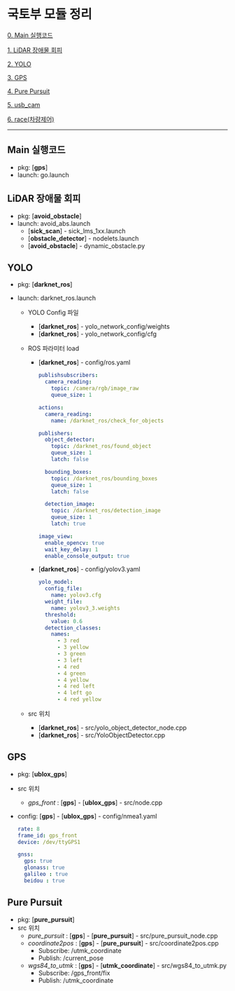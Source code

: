 # 국토부 모듈 정리

[0. Main 실행코드](#Main-실행코드)

[1. LiDAR 장애물 회피](#LiDAR-장애물-회피)

[2. YOLO](#YOLO)

[3. GPS](#GPS)

[4. Pure Pursuit](#Pure-Pursuit)

[5. usb_cam](#usb_cam)

[6. race(차량제어)](#race(차량제어))

----

## Main 실행코드

- pkg: [**gps**]
- launch: go.launch



## LiDAR 장애물 회피

- pkg: [**avoid_obstacle**]
- launch: avoid_abs.launch
  - [**sick_scan**] - sick_lms_1xx.launch
  - [**obstacle_detector**] - nodelets.launch
  - [**avoid_obstacle**] - dynamic_obstacle.py



## YOLO

- pkg: [**darknet_ros**]

- launch: darknet_ros.launch

  - YOLO Config 파일

    - [**darknet_ros**] - yolo_network_config/weights
    - [**darknet_ros**] - yolo_network_config/cfg

  - ROS 파라미터 load

    - [**darknet_ros**] - config/ros.yaml

      ```yaml
      publishsubscribers:
        camera_reading:
          topic: /camera/rgb/image_raw
          queue_size: 1
      
      actions:
        camera_reading:
          name: /darknet_ros/check_for_objects
      
      publishers:
        object_detector:
          topic: /darknet_ros/found_object
          queue_size: 1
          latch: false
      
        bounding_boxes:
          topic: /darknet_ros/bounding_boxes
          queue_size: 1
          latch: false
      
        detection_image:
          topic: /darknet_ros/detection_image
          queue_size: 1
          latch: true
      
      image_view:
        enable_opencv: true
        wait_key_delay: 1
        enable_console_output: true
      ```

    - [**darknet_ros**] - config/yolov3.yaml

      ```yaml
      yolo_model:
        config_file:
          name: yolov3.cfg
        weight_file:
          name: yolov3_3.weights
        threshold:
          value: 0.6
        detection_classes:
          names:
            - 3 red
            - 3 yellow
            - 3 green
            - 3 left
            - 4 red
            - 4 green
            - 4 yellow
            - 4 red left
            - 4 left go
            - 4 red yellow
      ```

  - src 위치

    - [**darknet_ros**] - src/yolo_object_detector_node.cpp
    - [**darknet_ros**] - src/YoloObjectDetector.cpp



## GPS

- pkg: [**ublox_gps**]

- src 위치

  - _gps_front_ : [**gps**] - [**ublox_gps**] - src/node.cpp

- config: [**gps**] - [**ublox_gps**] - config/nmea1.yaml

  ```yaml
  rate: 8
  frame_id: gps_front
  device: /dev/ttyGPS1
  
  gnss:
    gps: true
    glonass: true
    galileo : true
    beidou : true
  ```



## Pure Pursuit

- pkg: [**pure_pursuit**]
- src 위치
  - _pure_pursuit_ : [**gps**] - [**pure_pursuit**] - src/pure_pursuit_node.cpp
  - _coordinate2pos_ : [**gps**] - [**pure_pursuit**] - src/coordinate2pos.cpp
    - Subscribe:  /utmk_coordinate
    - Publish:  /current_pose
  - _wgs84_to_utmk_ : [**gps**] - [**utmk_coordinate**] - src/wgs84_to_utmk.py
    - Subscribe:  /gps_front/fix
    - Publish:  /utmk_coordinate